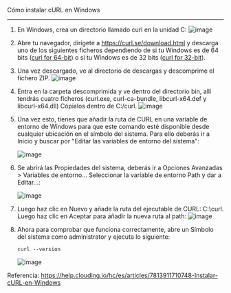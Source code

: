 Cómo instalar cURL en Windows
***

1. En Windows, crea un directorio llamado curl en la unidad C:
![image](https://github.com/Mainsoft-SA/Instana/assets/170142238/ae326fc1-a1ad-4b5d-8ae4-3e83713eb3f3)

2. Abre tu navegador, dirígete a https://curl.se/download.html y descarga uno de los siguientes ficheros dependiendo de si tu Windows es de 64 bits ([curl for 64-bit](https://curl.se/download.html#Win64)) o si tu Windows es de 32 bits ([curl for 32-bit](https://curl.se/download.html#Win32)).
   
3. Una vez descargado, ve al directorio de descargas y descomprime el fichero ZIP.
![image](https://github.com/Mainsoft-SA/Instana/assets/170142238/c6d000ff-b472-45d5-a24e-7a5c98eb02b7)

4. Entra en la carpeta descomprimida y ve dentro del directorio bin, allí tendrás cuatro ficheros (curl.exe, curl-ca-bundle, libcurl-x64.def y libcurl-x64.dll) Cópialos dentro de C:/curl.
![image](https://github.com/Mainsoft-SA/Instana/assets/170142238/7e8bc9fb-2f75-4311-8c35-b8b2e802503d)

5. Una vez esto, tienes que añadir la ruta de CURL en una variable de entorno de Windows para que este comando esté disponible desde cualquier ubicación en el símbolo del sistema. Para ello deberás ir a Inicio y buscar por   "Editar las variables de entorno del sistema":

   ![image](https://github.com/Mainsoft-SA/Instana/assets/170142238/0f67b50a-485f-4954-ad30-3f2909269f52)

6. Se abrirá las Propiedades del sistema, deberás ir a Opciones Avanzadas > Variables de entorno... Seleccionar la variable de entorno Path y dar a Editar...:

   ![image](https://github.com/Mainsoft-SA/Instana/assets/170142238/b3939461-2afb-4d31-8f55-0529157f5e2e)

7. Luego haz clic en Nuevo y añade la ruta del ejecutable de CURL: C:\curl. Luego haz clic en Aceptar para añadir la nueva ruta al path:
![image](https://github.com/Mainsoft-SA/Instana/assets/170142238/64a980e0-40b3-4964-b842-b69c5cef8370)

8. Ahora para comprobar que funciona correctamente, abre un Símbolo del sistema como administrator y ejecuta lo siguiente:
   ```
   curl --version
   ```
   ![image](https://github.com/Mainsoft-SA/Instana/assets/170142238/445c790c-a256-49fa-b885-9e6e822cfd7e)

Referencia: https://help.clouding.io/hc/es/articles/7813911710748-Instalar-cURL-en-Windows
